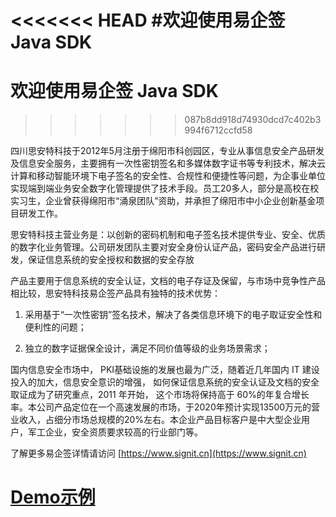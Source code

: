 <<<<<<< HEAD
#欢迎使用易企签 Java SDK
=======
# 欢迎使用易企签 Java SDK
>>>>>>> 087b8dd918d74930dcd7c402b3994f6712ccfd58

四川思安特科技于2012年5月注册于绵阳市科创园区，专业从事信息安全产品研发及信息安全服务，主要拥有一次性密钥签名和多媒体数字证书等专利技术，解决云计算和移动智能环境下电子签名的安全性、合规性和便捷性等问题，为企事业单位实现端到端业务安全数字化管理提供了技术手段。员工20多人，部分是高校在校实习生，企业曾获得绵阳市“涌泉团队”资助，并承担了绵阳市中小企业创新基金项目研发工作。

思安特科技主营业务是：以创新的密码机制和电子签名技术提供专业、安全、优质的数字化业务管理。公司研发团队主要对安全身份认证产品，密码安全产品进行研发，保证信息系统的安全授权和数据的安全存放

产品主要用于信息系统的安全认证，文档的电子存证及保留，与市场中竞争性产品相比较，思安特科技易企签产品具有独特的技术优势：

1.	采用基于“一次性密钥”签名技术，解决了各类信息环境下的电子取证安全性和便利性的问题；

2.	独立的数字证据保全设计，满足不同价值等级的业务场景需求；

国内信息安全市场中， PKI基础设施的发展也最为广泛，随着近几年国内 IT 建设投入的加大，信息安全意识的增强， 如何保证信息系统的安全认证及文档的安全取证成为了研究重点，2011 年开始， 这个市场将保持高于 60%的年复合增长率。本公司产品定位在一个高速发展的市场，于2020年预计实现13500万元的营业收入，占细分市场总规模的20%左右。本企业产品目标客户是中大型企业用户，军工企业，安全资质要求较高的行业部门等。

了解更多易企签详情请访问  [https://www.signit.cn](https://www.signit.cn)

# [Demo示例](https://github.com/signit-wesign/java-sdk-sample)





